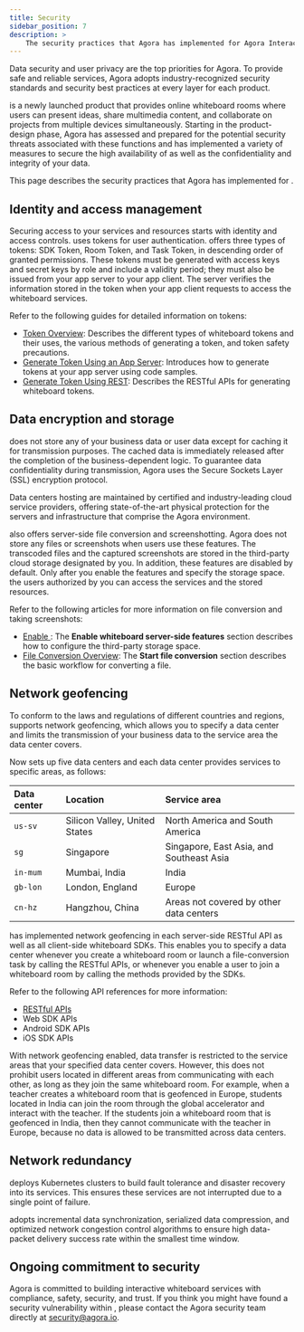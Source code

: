 ```yaml
---
title: Security
sidebar_position: 7
description: >
    The security practices that Agora has implemented for Agora Interactive Whiteboard.
---
```


Data security and user privacy are the top priorities for Agora. To provide safe and reliable services, Agora adopts industry-recognized security standards and security best practices at every layer for each product.

<Vg k="WHITE" /> is a newly launched product that provides online whiteboard rooms where users can present ideas, share multimedia content, and collaborate on projects from multiple devices simultaneously. Starting in the product-design phase, Agora has assessed and prepared for the potential security threats associated with these functions and has implemented a variety of measures to secure the high availability of <Vg k="WHITE" /> as well as the confidentiality and integrity of your data. 

This page describes the security practices that Agora has implemented for <Vg k="WHITE" />.

## Identity and access management

Securing access to your services and resources starts with identity and access controls. <Vg k="WHITE" /> uses tokens for user authentication. <Vg k="WHITE" /> offers three types of tokens: SDK Token, Room Token, and Task Token, in descending order of granted permissions. These tokens must be generated with access keys and secret keys by role and include a validity period; they must also be issued from your app server to your app client. The <Vg k="WHITE" /> server verifies the information stored in the token when your app client requests to access the whiteboard services.

Refer to the following guides for detailed information on <Vg k="WHITE" /> tokens:

- [<Vg k="WHITE" /> Token Overview](../develop/authentication-workflow): Describes the different types of whiteboard tokens and their uses, the various methods of generating a token, and token safety precautions.
- [Generate Token Using an App Server](../develop/generate-token-app-server): Introduces how to generate tokens at your app server using code samples.
- [Generate Token Using REST](../develop/generate-token-rest): Describes the RESTful APIs for generating whiteboard tokens.

## Data encryption and storage

<Vg k="WHITE" /> does not store any of your business data or user data except for caching it for transmission purposes. The cached data is immediately released after the completion of the business-dependent logic. To guarantee data confidentiality during transmission, Agora uses the Secure Sockets Layer (SSL) encryption protocol.

Data centers hosting <Vg k="WHITE" /> are maintained by certified and industry-leading cloud service providers, offering state-of-the-art physical protection for the servers and infrastructure that comprise the Agora environment.

<Vg k="WHITE" /> also offers server-side file conversion and screenshotting. Agora does not store any files or screenshots when users use these features. The transcoded files and the captured screenshots are stored in the third-party cloud storage designated by you. In addition, these features are disabled by default. Only after you enable the features and specify the storage space. the users authorized by you can access the services and the stored resources. 

Refer to the following articles for more information on file conversion and taking screenshots:

- [Enable <Vg k="WHITE" />](../develop/enable-whiteboard): The **Enable whiteboard server-side features** section describes how to configure the third-party storage space.
- [File Conversion Overview](../reference/whiteboard-api/file-conversion): The **Start file conversion** section describes the basic workflow for converting a file.

## Network geofencing

To conform to the laws and regulations of different countries and regions, <Vg k="WHITE" /> supports network geofencing, which allows you to specify a data center and limits the transmission of your business data to the service area the data center covers.

Now <Vg k="WHITE" /> sets up five data centers and each data center provides services to specific areas, as follows:

| Data center | Location                      | Service area                             |
| :---------- | :---------------------------- | :--------------------------------------- |
| `us-sv`     | Silicon Valley, United States | North America and South America          |
| `sg`        | Singapore                     | Singapore, East Asia, and Southeast Asia |
| `in-mum`    | Mumbai, India                 | India                                    |
| `gb-lon`    | London, England               | Europe                                   |
| `cn-hz`     | Hangzhou, China               | Areas not covered by other data centers  |

<Vg k="WHITE" /> has implemented network geofencing in each server-side RESTful API as well as all client-side whiteboard SDKs. This enables you to specify a data center whenever you create a whiteboard room or launch a file-conversion task by calling the RESTful APIs, or whenever you enable a user to join a whiteboard room by calling the methods provided by the SDKs. 

Refer to the following API references for more information:

- [RESTful APIs](../reference/whiteboard-api/overview)   
- <Link to="{{Global.API_REF_WEB_WHITE}}/index.html">Web SDK APIs</Link>
- <Link to="{{Global.API_REF_ANDROID_WHITE}}/index.html">Android SDK APIs</Link>
- <Link to="{{Global.API_REF_IOS_WHITE}}/docs/headers/Agora-Interactive-Whiteboard-Objective-C-Overview.html">iOS SDK APIs</Link>


With network geofencing enabled, data transfer is restricted to the service areas that your specified data center covers. However, this does not prohibit users located in different areas from communicating with each other, as long as they join the same whiteboard room. For example, when a teacher creates a whiteboard room that is geofenced in Europe, students located in India can join the room through the global accelerator and interact with the teacher. If the students join a whiteboard room that is geofenced in India, then they cannot communicate with the teacher in Europe, because no data is allowed to be transmitted across data centers. 

## Network redundancy

<Vg k="WHITE" /> deploys Kubernetes clusters to build fault tolerance and disaster recovery into its services. This ensures these services are not interrupted due to a single point of failure.

<Vg k="WHITE" /> adopts incremental data synchronization, serialized data compression, and optimized network congestion control algorithms to ensure high data-packet delivery success rate within the smallest time window.

## Ongoing commitment to security

Agora is committed to building interactive whiteboard services with compliance, safety, security, and trust. If you think you might have found a security vulnerability within <Vg k="WHITE" />, please contact the Agora security team directly at [security@agora.io](mailto:security@agora.io).